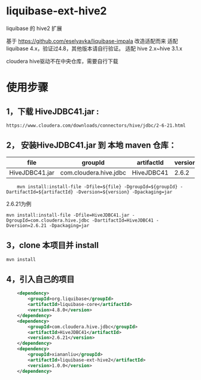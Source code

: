 # liquibase-ext-hive2
liquibase 的 hive2 扩展

基于 https://github.com/eselyavka/liquibase-impala 改造适配而来
 适配 liquibase 4.x，验证过4.8，其他版本请自行验证。
 适配 hive 2.x~hive 3.1.x

cloudera hive驱动不在中央仓库，需要自行下载 

# 使用步骤



## 1，下载 HiveJDBC41.jar  :
    https://www.cloudera.com/downloads/connectors/hive/jdbc/2-6-21.html
    
## 2， 安装HiveJDBC41.jar 到 本地 maven 仓库：

| file                     | groupId                   | artifactId       | version |
| ------------------------ | ------------------------- | ---------------- | ------- |
| HiveJDBC41.jar           | com.cloudera.hive.jdbc    | HiveJDBC41       | 2.6.2   |
``` shell
    mvn install:install-file -Dfile=${file} -DgroupId=${groupId} -DartifactId=${artifactId} -Dversion=${version} -Dpackaging=jar    
```
2.6.21为例
``` shell
mvn install:install-file -Dfile=HiveJDBC41.jar -DgroupId=com.cloudera.hive.jdbc -DartifactId=HiveJDBC41 -Dversion=2.6.21 -Dpackaging=jar
```
## 3，clone 本项目并 install
```shell
mvn install
```

## 4，引入自己的项目
```xml
    <dependency>
        <groupId>org.liquibase</groupId>
        <artifactId>liquibase-core</artifactId>
        <version>4.8.0</version>
    </dependency>
    <dependency>
        <groupId>com.cloudera.hive.jdbc</groupId>
        <artifactId>HiveJDBC41</artifactId>
        <version>2.6.21</version>
    </dependency>
    <dependency>
        <groupId>xiananliu</groupId>
        <artifactId>liquibase-ext-hive2</artifactId>
        <version>1.0.0</version>
    </dependency>
```


